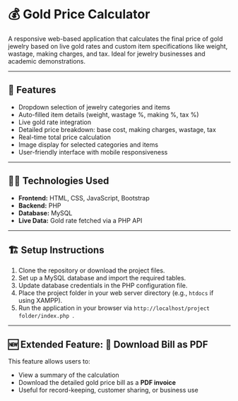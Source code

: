 # 💰 Gold Price Calculator

A responsive web-based application that calculates the final price of gold jewelry based on live gold rates and custom item specifications like weight, wastage, making charges, and tax. Ideal for jewelry businesses and academic demonstrations.

---

## 🌟 Features

- Dropdown selection of jewelry categories and items
- Auto-filled item details (weight, wastage %, making %, tax %)
- Live gold rate integration
- Detailed price breakdown: base cost, making charges, wastage, tax
- Real-time total price calculation
- Image display for selected categories and items
- User-friendly interface with mobile responsiveness

---

## 🧑‍💻 Technologies Used

- **Frontend:** HTML, CSS, JavaScript, Bootstrap
- **Backend:** PHP
- **Database:** MySQL
- **Live Data:** Gold rate fetched via a PHP API

---


## 🏗️ Setup Instructions

1. Clone the repository or download the project files.
2. Set up a MySQL database and import the required tables.
3. Update database credentials in the PHP configuration file.
4. Place the project folder in your web server directory (e.g., `htdocs` if using XAMPP).
5. Run the application in your browser via `http://localhost/project folder/index.php
`.

---
## 🆕 Extended Feature: 🧾 Download Bill as PDF

This feature allows users to:
- View a summary of the calculation
- Download the detailed gold price bill as a **PDF invoice**
- Useful for record-keeping, customer sharing, or business use






